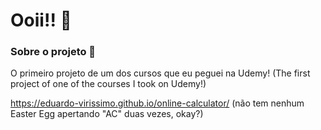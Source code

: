 # Ooii!! 👻

### Sobre o projeto 🌟

O primeiro projeto de um dos cursos que eu peguei na Udemy!
(The first project of one of the courses I took on Udemy!)

https://eduardo-virissimo.github.io/online-calculator/
(não tem nenhum Easter Egg apertando "AC" duas vezes, okay?)
